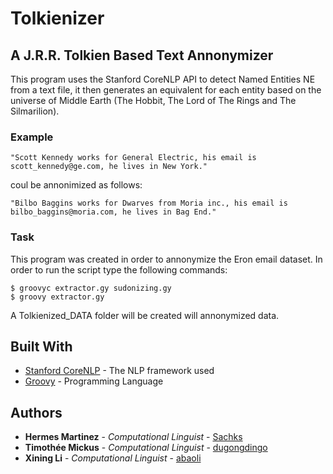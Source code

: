 # Tolkienizer
## A J.R.R. Tolkien Based Text Annonymizer
This program uses the Stanford CoreNLP API to detect Named Entities NE from a text file, it then generates an equivalent for each entity based on the universe of Middle Earth (The Hobbit, The Lord of The Rings and The Silmarilion).

### Example

```
"Scott Kennedy works for General Electric, his email is scott_kennedy@ge.com, he lives in New York."
```
coul be annonimized as follows:
```
"Bilbo Baggins works for Dwarves from Moria inc., his email is bilbo_baggins@moria.com, he lives in Bag End."
```

### Task
This program was created in order to annonymize the Eron email dataset.
In order to run the script type the following commands:
```
$ groovyc extractor.gy sudonizing.gy
$ groovy extractor.gy
```
A Tolkienized_DATA folder will be created will annonymized data.


## Built With

* [Stanford CoreNLP](https://stanfordnlp.github.io/CoreNLP/) - The NLP framework used
* [Groovy](https://groovy-lang.org/) - Programming Language


## Authors

* **Hermes Martinez** - *Computational Linguist* - [Sachks](https://github.com/Sachks)
* **Timothée Mickus** - *Computational Linguist* - [dugongdingo](https://github.com/dugongdingo)
* **Xining Li** - *Computational Linguist* - [abaoli](https://github.com/abaoli)
